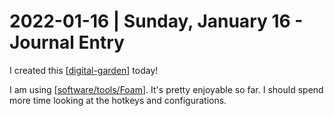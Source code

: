 # 2022-01-16 | Sunday, January 16 - Journal Entry

I created this [[digital-garden]] today!

I am using [[software/tools/Foam]]. It's pretty enjoyable so far. I should spend more time looking at the hotkeys and configurations.



[//begin]: # "Autogenerated link references for markdown compatibility"
[digital-garden]: ../../weeds/meta/digital-garden.md "Digital Garden"
[software/tools/Foam]: ../../weeds/software/tools/foam.md "software/tools/Foam"
[//end]: # "Autogenerated link references"